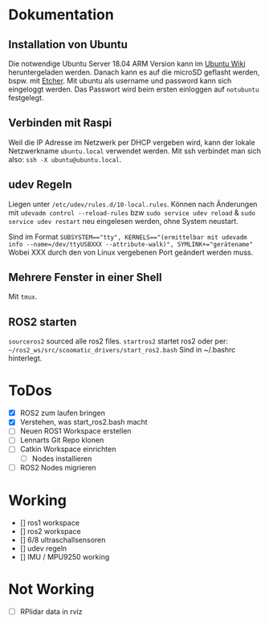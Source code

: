# Dokumentation
## Installation von Ubuntu
Die notwendige Ubuntu Server 18.04 ARM Version kann im [Ubuntu Wiki](https://wiki.ubuntu.com/ARM/RaspberryPi#Download) heruntergeladen werden. Danach kann es auf die microSD geflasht werden, bspw. mit [Etcher](https://www.balena.io/etcher/). Mit ubuntu als username und password kann sich eingeloggt werden. Das Passwort wird beim ersten einloggen auf ```notubuntu``` festgelegt.

## Verbinden mit Raspi
Weil die IP Adresse im Netzwerk per DHCP vergeben wird, kann der lokale Netzwerkname ```ubuntu.local``` verwendet werden. Mit ssh verbindet man sich also: ```ssh -X ubuntu@ubuntu.local```.

## udev Regeln 
Liegen unter ```/etc/udev/rules.d/10-local.rules```. Können nach Änderungen mit ```udevadm control --reload-rules``` bzw ```sudo service udev reload``` & ```sudo service udev restart``` neu eingelesen werden, ohne System neustart.

Sind im Format ```SUBSYSTEM=="tty", KERNELS=="(ermittelbar mit udevadm info --name=/dev/ttyUSBXXX --attribute-walk)", SYMLINK+="gerätename"```
Wobei XXX durch den von Linux vergebenen Port geändert werden muss. 

## Mehrere Fenster in einer Shell
Mit ```tmux```.


## ROS2 starten
```sourceros2``` sourced alle ros2 files.
```startros2``` startet ros2 oder per: ```~/ros2_ws/src/scoomatic_drivers/start_ros2.bash```
Sind in ~/.bashrc hinterlegt.

# ToDos
- [x] ROS2 zum laufen bringen
- [x] Verstehen, was start_ros2.bash macht
- [ ] Neuen ROS1 Workspace erstellen
- [ ] Lennarts Git Repo klonen
- [ ] Catkin Workspace einrichten
  - [ ] Nodes installieren
- [ ] ROS2 Nodes migrieren

# Working
- [] ros1 workspace
- [] ros2 workspace
- [] 6/8 ultraschallsensoren
- [] udev regeln
- [] IMU / MPU9250 working

# Not Working
- [ ] RPlidar data in rviz